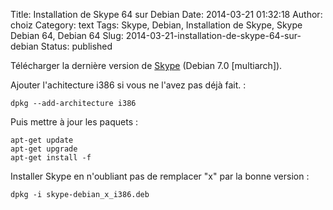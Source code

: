 Title: Installation de Skype 64 sur Debian
Date: 2014-03-21 01:32:18
Author: choiz
Category: text
Tags: Skype, Debian, Installation de Skype, Skype Debian 64, Debian 64
Slug: 2014-03-21-installation-de-skype-64-sur-debian
Status: published

Télécharger la dernière version de [Skype](http://www.skype.com) (Debian
7.0 \[multiarch\]).

Ajouter l'achitecture i386 si vous ne l'avez pas déjà fait. :

    dpkg --add-architecture i386

Puis mettre à jour les paquets :

    apt-get update
    apt-get upgrade
    apt-get install -f

Installer Skype en n'oubliant pas de remplacer "x" par la bonne version :

    dpkg -i skype-debian_x_i386.deb
